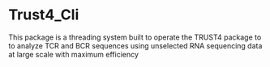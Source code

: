 # Trust4_Cli
This package is a threading system built to operate the TRUST4 package to to analyze TCR and BCR sequences using unselected RNA sequencing data at large scale with maximum efficiency
